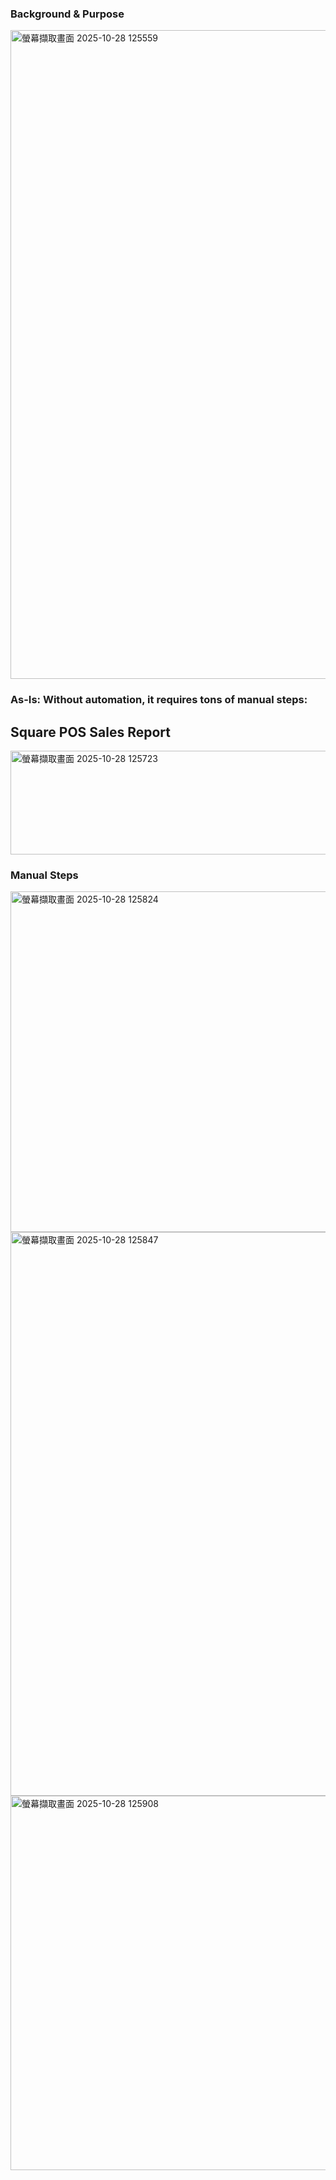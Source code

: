 ### Background & Purpose
<img width="2055" height="1038" alt="螢幕擷取畫面 2025-10-28 125559" src="https://github.com/user-attachments/assets/d9eb31fe-7a7c-4016-a2c2-8730da77cf74" />

### As-Is: Without automation, it requires tons of manual steps:

## Square POS Sales Report
<img width="2529" height="166" alt="螢幕擷取畫面 2025-10-28 125723" src="https://github.com/user-attachments/assets/d71e62b2-9fbd-409f-8a85-9494a197d1d3" />

### Manual Steps
<img width="2541" height="545" alt="螢幕擷取畫面 2025-10-28 125824" src="https://github.com/user-attachments/assets/874c8ade-df7e-48a8-af55-692479d416c6" />

<img width="2479" height="902" alt="螢幕擷取畫面 2025-10-28 125847" src="https://github.com/user-attachments/assets/19a49f6c-e864-4f2e-b5bc-4f58b6c71531" />

<img width="2513" height="599" alt="螢幕擷取畫面 2025-10-28 125908" src="https://github.com/user-attachments/assets/17ae87a8-588f-4818-b401-e2e1880c4b81" />


